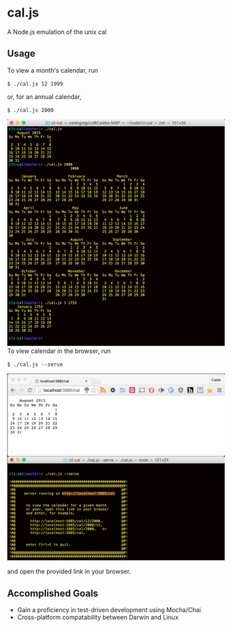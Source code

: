 # cal.js

A Node.js emulation of the unix cal

## Usage

To view a month's calendar, run

```
$ ./cal.js 12 1999
```

or, for an annual calendar,

```
$ ./cal.js 2000
```
![CLI](https://raw.githubusercontent.com/calebgregory/cal.js/master/doc/screenshots/cal-cli.png)
To view calendar in the browser, run

```
$ ./cal.js --serve
```
![Browser](https://raw.githubusercontent.com/calebgregory/cal.js/master/doc/screenshots/cal-serve.png)

and open the provided link in your browser.

## Accomplished Goals

- Gain a proficiency in test-driven development using Mocha/Chai
- Cross-platform compatability between Darwin and Linux

